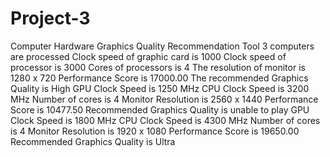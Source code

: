 # Project-3
Computer Hardware Graphics Quality Recommendation Tool
3 computers are processed
Clock speed of graphic card is 1000
Clock speed of processor is 3000
Cores of processors is 4
The resolution of monitor is 1280 x 720
Performance Score is 17000.00
The recommended Graphics Quality is High
GPU Clock Speed is 1250 MHz
CPU Clock Speed is 3200 MHz
Number of cores is 4
Monitor Resolution is 2560 x 1440
Performance Score is 10477.50
Recommended Graphics Quality is unable to play
GPU Clock Speed is 1800 MHz
CPU Clock Speed is 4300 MHz
Number of cores is 4
Monitor Resolution is 1920 x 1080
Performance Score is 19650.00
Recommended Graphics Quality is Ultra
